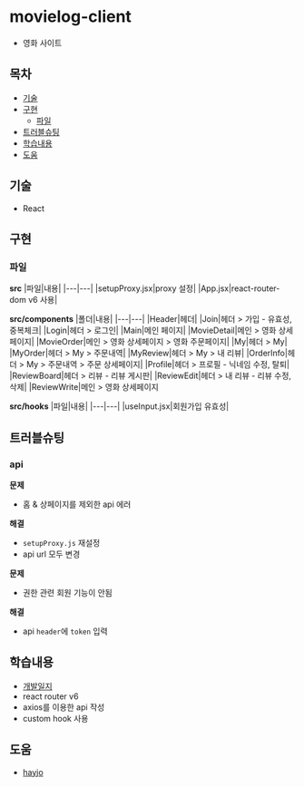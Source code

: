 # movielog-client
- 영화 사이트


## 목차
- [기술](#기술)
- [구현](#구현)
	- [파일](#파일)
- [트러블슈팅](#트러블슈팅)
- [학습내용](#학습내용)
- [도움](#도움)


## 기술
- React


## 구현

### 파일

**src**
|파일|내용|
|---|---|
|setupProxy.jsx|proxy 설정|
|App.jsx|react-router-dom v6 사용|

**src/components**
|폴더|내용|
|---|---|
|Header|헤더|
|Join|헤더 > 가입 - 유효성, 중복체크|
|Login|헤더 > 로그인|
|Main|메인 페이지|
|MovieDetail|메인 > 영화 상세페이지|
|MovieOrder|메인 > 영화 상세페이지 > 영화 주문페이지|
|My|헤더 > My|
|MyOrder|헤더 > My > 주문내역|
|MyReview|헤더 > My > 내 리뷰|
|OrderInfo|헤더 > My > 주문내역 > 주문 상세페이지|
|Profile|헤더 > 프로필 - 닉네임 수정, 탈퇴|
|ReviewBoard|헤더 > 리뷰 - 리뷰 게시판|
|ReviewEdit|헤더 > 내 리뷰 - 리뷰 수정, 삭제|
|ReviewWrite|메인 > 영화 상세페이지 

**src/hooks**
|파일|내용|
|---|---|
|useInput.jsx|회원가입 유효성|


## 트러블슈팅

### api

**문제**

-  홈 & 상페이지를 제외한 api 에러

**해결**

- `setupProxy.js` 재설정
- api url 모두 변경

**문제**

- 권한 관련 회원 기능이 안됨

**해결**

- api `header`에 `token` 입력


## 학습내용
- [개발일지](https://dannsgo.com/tags/#movielog)
- react router v6
- axios를 이용한 api 작성
- custom hook 사용


## 도움
- [hayjo](https://github.com/hayjo)
